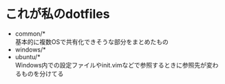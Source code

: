 # これが私のdotfiles

+ common/*  
基本的に複数OSで共有化できそうな部分をまとめたもの  
+ windows/*  
+ ubuntu/*  
Windows内での設定ファイルやinit.vimなどで参照するときに参照先が変わるものを分けてる
